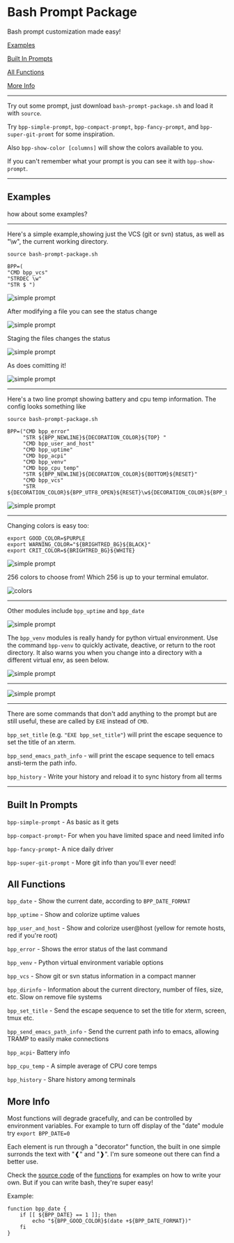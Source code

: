# Bash Prompt Package

Bash prompt customization made easy!

[Examples](#examples)

[Built In Prompts](#built-in-prompts)

[All Functions](#all-functions)

[More Info](#more-info)

---

Try out some prompt, just download `bash-prompt-package.sh` and load it with `source`.

Try `bpp-simple-prompt`, `bpp-compact-prompt`, `bpp-fancy-prompt`, and `bpp-super-git-promt` for some inspiration.

Also `bpp-show-color [columns]` will show the colors available to you.

If you can't remember what your prompt is you can see it with `bpp-show-prompt`.


---

## Examples

how about some examples?

---

Here's a simple example,showing just the VCS (git or svn) status, as well as "\w", the current working directory.

    source bash-prompt-package.sh

    BPP=(
    "CMD bpp_vcs"
    "STRDEC \w"
    "STR $ ")


![simple prompt](./examples/prompt1.png)

After modifying a file you can see the status change

![simple prompt](./examples/prompt2.png)

Staging the files changes the status

![simple prompt](./examples/prompt3.png)

As does comitting it!

![simple prompt](./examples/prompt4.png)

---

Here's a two line prompt showing battery and cpu temp information.  The config looks something like


    source bash-prompt-package.sh
    
    BPP=("CMD bpp_error"
         "STR ${BPP_NEWLINE}${DECORATION_COLOR}${TOP} "
         "CMD bpp_user_and_host"
         "CMD bpp_uptime"
         "CMD bpp_acpi"
         "CMD bpp_venv"
         "CMD bpp_cpu_temp"
         "STR ${BPP_NEWLINE}${DECORATION_COLOR}${BOTTOM}${RESET}"
         "CMD bpp_vcs"
         "STR ${DECORATION_COLOR}${BPP_UTF8_OPEN}${RESET}\w${DECORATION_COLOR}${BPP_UTF8_CLOSE}\$${NON_BREAKING_SPACE}")


![simple prompt](./examples/prompt5.png)

---

Changing colors is easy too:

    export GOOD_COLOR=$PURPLE
    export WARNING_COLOR="${BRIGHTRED_BG}${BLACK}"
    export CRIT_COLOR=${BRIGHTRED_BG}${WHITE}

![simple prompt](./examples/prompt6.png)

256 colors to choose from!  Which 256 is up to your terminal emulator.

![colors](./examples/show-colors.png)

---

Other modules include `bpp_uptime` and `bpp_date`

![simple prompt](./examples/prompt7.png)

The `bpp_venv` modules is really handy for python virtual environment.  Use the command `bpp-venv` to quickly activate, deactive, or return to the root directory.  It also warns you when you change into a directory with a different virtual env, as seen below.

![simple prompt](./examples/prompt8.png)

---

![simple prompt](./examples/git-prompt.png)

----

There are some commands that don't add anything to the prompt but are still useful, these are called by `EXE` instead of `CMD`.

`bpp_set_title` (e.g. `"EXE bpp_set_title"`) will print the escape sequence to set the title of an xterm.

`bpp_send_emacs_path_info` - will print the escape sequence to tell emacs ansti-term the path info.

`bpp_history` - Write your history and reload it to sync history from all terms

---

## Built In Prompts

`bpp-simple-prompt` - As basic as it gets

`bpp-compact-prompt`- For when you have limited space and need limited info

`bpp-fancy-prompt`- A nice daily driver

`bpp-super-git-prompt` - More git info than you'll ever need!

## All Functions

`bpp_date` - Show the current date, according to `BPP_DATE_FORMAT`

`bpp_uptime` - Show and colorize uptime values

`bpp_user_and_host` - Show and colorize user@host (yellow for remote hosts, red if you're root)

`bpp_error` - Shows the error status of the last command

`bpp_venv` - Python virtual environment variable options

`bpp_vcs` - Show git or svn status information in a compact manner

`bpp_dirinfo` - Information about the current directory, number of files, size, etc.  Slow on remove file systems

`bpp_set_title` - Send the escape sequence to set the title for xterm, screen, tmux etc.

`bpp_send_emacs_path_info` - Send the current path info to emacs, allowing TRAMP to easily make connections

`bpp_acpi`- Battery info

`bpp_cpu_temp` - A simple average of CPU core temps

`bpp_history` - Share history among terminals

## More Info

Most functions will degrade gracefully, and can be controlled by environment variables.  For example to turn off display of the "date" module try `export BPP_DATE=0`

Each element is run through a "decorator" function, the built in one simple surronds the text with "❰" and "❱".  I'm sure someone out there can find a better use.

Check the [source code](bash-prompt-package.sh) of the [functions](#all-functions) for examples on how to write your own.  But if you can write bash, they're super easy!

Example:

    function bpp_date {
        if [[ ${BPP_DATE} == 1 ]]; then
            echo "${BPP_GOOD_COLOR}$(date +${BPP_DATE_FORMAT})"
        fi
    }
